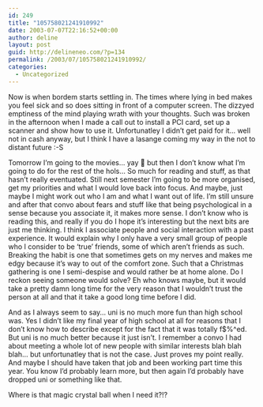 ```yaml
---
id: 249
title: "105758021241910992"
date: 2003-07-07T22:16:52+00:00
author: deline
layout: post
guid: http://delineneo.com/?p=134
permalink: /2003/07/105758021241910992/
categories:
  - Uncategorized
---
```

Now is when bordem starts settling in. The times where lying in bed makes you feel sick and so does sitting in front of a computer screen. The dizzyed emptiness of the mind playing wrath with your thoughts. Such was broken in the afternoon when I made a call out to install a PCI card, set up a scanner and show how to use it. Unfortunatley I didn&#8217;t get paid for it&#8230; well not in cash anyway, but I think I have a lasange coming my way in the not to distant future :-S

Tomorrow I&#8217;m going to the movies&#8230; yay 🙂 but then I don&#8217;t know what I&#8217;m going to do for the rest of the hols&#8230; So much for reading and stuff, as that hasn&#8217;t really eventuated. Still next semester I&#8217;m going to be more organised, get my priorities and what I would love back into focus. And maybe, just maybe I might work out who I am and what I want out of life. I&#8217;m still unsure and after that convo about fears and stuff like that being psychological in a sense because you associate it, it makes more sense. I don&#8217;t know who is reading this, and really if you do I hope it&#8217;s interesting but the next bits are just me thinking. I think I associate people and social interaction with a past experience. It would explain why I only have a very small group of people who I consider to be &#8216;true&#8217; friends, some of which aren&#8217;t friends as such. Breaking the habit is one that sometimes gets on my nerves and makes me edgy because it&#8217;s way to out of the comfort zone. Such that a Christmas gathering is one I semi-despise and would rather be at home alone. Do I reckon seeing someone would solve? Eh who knows maybe, but it would take a pretty damn long time for the very reason that I wouldn&#8217;t trust the person at all and that it take a good long time before I did.

And as I always seem to say&#8230; uni is no much more fun than high school was. Yes I didn&#8217;t like my final year of high school at all for reasons that I don&#8217;t know how to describe except for the fact that it was totally f$%^ed. But uni is no much better because it just isn&#8217;t. I remember a convo I had about meeting a whole lot of new people with similar interests blah blah blah&#8230; but unfortunatley that is not the case. Just proves my point really. And maybe I should have taken that job and been working part time this year. You know I&#8217;d probably learn more, but then again I&#8217;d probably have dropped uni or something like that.

Where is that magic crystal ball when I need it?!?